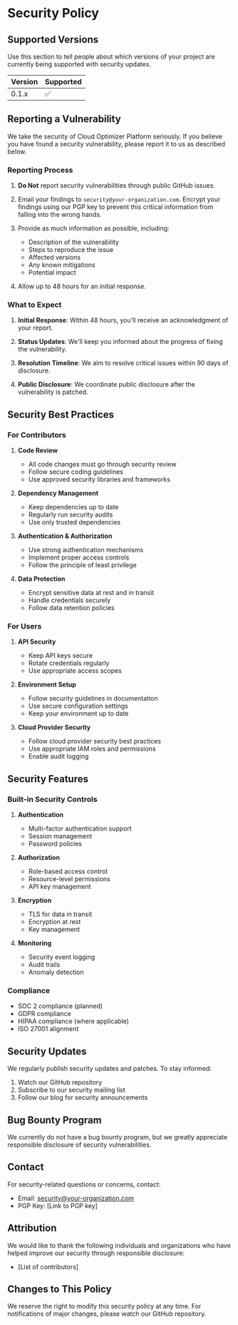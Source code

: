 # Security Policy

## Supported Versions

Use this section to tell people about which versions of your project are currently being supported with security updates.

| Version | Supported          |
| ------- | ------------------ |
| 0.1.x   | :white_check_mark: |

## Reporting a Vulnerability

We take the security of Cloud Optimizer Platform seriously. If you believe you have found a security vulnerability, please report it to us as described below.

### Reporting Process

1. **Do Not** report security vulnerabilities through public GitHub issues.

2. Email your findings to `security@your-organization.com`. Encrypt your findings using our PGP key to prevent this critical information from falling into the wrong hands.

3. Provide as much information as possible, including:
   - Description of the vulnerability
   - Steps to reproduce the issue
   - Affected versions
   - Any known mitigations
   - Potential impact

4. Allow up to 48 hours for an initial response.

### What to Expect

1. **Initial Response**: Within 48 hours, you'll receive an acknowledgment of your report.

2. **Status Updates**: We'll keep you informed about the progress of fixing the vulnerability.

3. **Resolution Timeline**: We aim to resolve critical issues within 90 days of disclosure.

4. **Public Disclosure**: We coordinate public disclosure after the vulnerability is patched.

## Security Best Practices

### For Contributors

1. **Code Review**
   - All code changes must go through security review
   - Follow secure coding guidelines
   - Use approved security libraries and frameworks

2. **Dependency Management**
   - Keep dependencies up to date
   - Regularly run security audits
   - Use only trusted dependencies

3. **Authentication & Authorization**
   - Use strong authentication mechanisms
   - Implement proper access controls
   - Follow the principle of least privilege

4. **Data Protection**
   - Encrypt sensitive data at rest and in transit
   - Handle credentials securely
   - Follow data retention policies

### For Users

1. **API Security**
   - Keep API keys secure
   - Rotate credentials regularly
   - Use appropriate access scopes

2. **Environment Setup**
   - Follow security guidelines in documentation
   - Use secure configuration settings
   - Keep your environment up to date

3. **Cloud Provider Security**
   - Follow cloud provider security best practices
   - Use appropriate IAM roles and permissions
   - Enable audit logging

## Security Features

### Built-in Security Controls

1. **Authentication**
   - Multi-factor authentication support
   - Session management
   - Password policies

2. **Authorization**
   - Role-based access control
   - Resource-level permissions
   - API key management

3. **Encryption**
   - TLS for data in transit
   - Encryption at rest
   - Key management

4. **Monitoring**
   - Security event logging
   - Audit trails
   - Anomaly detection

### Compliance

- SOC 2 compliance (planned)
- GDPR compliance
- HIPAA compliance (where applicable)
- ISO 27001 alignment

## Security Updates

We regularly publish security updates and patches. To stay informed:

1. Watch our GitHub repository
2. Subscribe to our security mailing list
3. Follow our blog for security announcements

## Bug Bounty Program

We currently do not have a bug bounty program, but we greatly appreciate responsible disclosure of security vulnerabilities.

## Contact

For security-related questions or concerns, contact:
- Email: security@your-organization.com
- PGP Key: [Link to PGP key]

## Attribution

We would like to thank the following individuals and organizations who have helped improve our security through responsible disclosure:

- [List of contributors]

## Changes to This Policy

We reserve the right to modify this security policy at any time. For notifications of major changes, please watch our GitHub repository.
